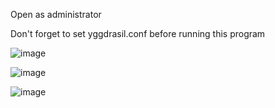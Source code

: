 Open as administrator

Don't forget to set yggdrasil.conf before running this program


![image](https://github.com/user-attachments/assets/825b9d3f-5705-4e4f-a2ad-215433550385)

![image](https://github.com/user-attachments/assets/488016cc-96d5-48e6-ac60-eb106728ebb0)

![image](https://github.com/user-attachments/assets/02d24f90-69c2-4192-90c4-da0a433a1051)
